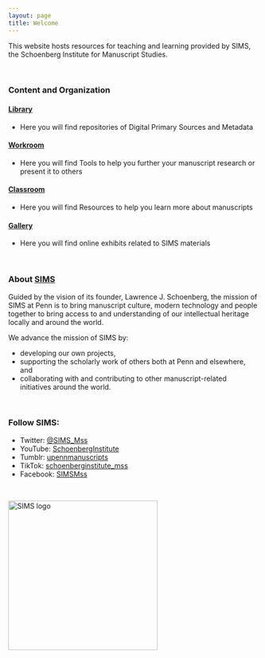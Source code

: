 ```yaml
---
layout: page
title: Welcome
---
```


This website hosts resources for teaching and learning provided by SIMS, the Schoenberg Institute for Manuscript Studies.

<p>&nbsp;</p>

### Content and Organization

#### [**Library**](/sims-instruction/library/)
 - Here you will find repositories of Digital Primary Sources and Metadata

#### [**Workroom**](/sims-instruction/workroom/)
 - Here you will find Tools to help you further your manuscript research or present it to others

#### [**Classroom**](/sims-instruction/classroom/)
 - Here you will find Resources to help you learn more about manuscripts

#### [**Gallery**](/sims-instruction/gallery/)
 - Here you will find online exhibits related to SIMS materials

<p>&nbsp;</p>

### About [SIMS](https://schoenberginstitute.org/about/)

Guided by the vision of its founder, Lawrence J. Schoenberg, the mission of SIMS at Penn is to bring manuscript culture, modern technology and people together to bring access to and understanding of our intellectual heritage locally and around the world.

We advance the mission of SIMS by:

- developing our own projects,
- supporting the scholarly work of others both at Penn and elsewhere, and
- collaborating with and contributing to other manuscript-related initiatives around the world.  

<p>&nbsp;</p>

### Follow SIMS:
 - Twitter: [@SIMS_Mss](https://twitter.com/SIMS_Mss)
 - YouTube: [SchoenbergInstitute](https://www.youtube.com/user/SchoenbergInstitute)
 - Tumblr: [upennmanuscripts](https://upennmanuscripts.tumblr.com/post/139487039821/the-schoenberg-institute-for-manuscript-studies-at)
 - TikTok: [schoenberginstitute_mss](https://www.tiktok.com/@schoenberginstitute_mss)
 - Facebook: [SIMSMss](https://www.facebook.com/SIMSMss)

<p>&nbsp;</p>

[<img src="/sims-instruction/images/SIMS_logo.png" alt="SIMS logo" width="300"/>](https://schoenberginstitute.org/)
